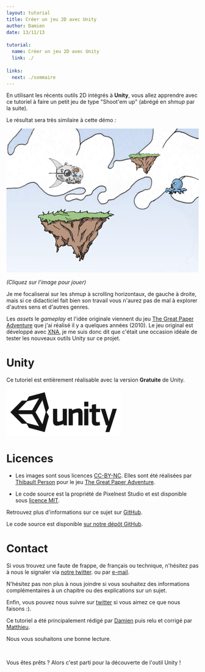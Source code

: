 ```yaml
---
layout: tutorial
title: Créer un jeu 2D avec Unity
author: Damien
date: 13/11/13

tutorial:
  name: Créer un jeu 2D avec Unity
  link: ./

links:
  next: ./sommaire
---
```


En utilisant les récents outils 2D intégrés à **Unity**, vous allez apprendre avec ce tutoriel à faire un petit jeu de type "Shoot'em up" (abrégé en _shmup_ par la suite).

Le résultat sera très similaire à cette démo :

[ ![Résultat en démo][result] ][demo_link]

_(Cliquez sur l'image pour jouer)_

Je me focaliserai sur les _shmup_ à scrolling horizontaux, de gauche à droite, mais si ce didacticiel fait bien son travail vous n'aurez pas de mal à explorer d'autres sens et d'autres genres.

Les _assets_ le _gameplay_ et l'idée originale viennent du jeu [The Great Paper Adventure][tgpa_link] que j'ai réalisé il y a quelques années (2010). Le jeu original est développé avec [XNA][xna_link], je me suis donc dit que c'était une occasion idéale de tester les nouveaux outils Unity sur ce projet.

# Unity

Ce tutoriel est entièrement réalisable avec la version **Gratuite** de Unity.

[ ![Unity][unity_logo_url] ][unity_download_link]

# Licences

- Les images sont sous licences [CC-BY-NC][cc_licence_link]. Elles sont été réalisées par [Thibault Person][tp_twitter_link] pour le jeu [The Great Paper Adventure][tgpa_link].

- Le code source est la propriété de Pixelnest Studio et est disponible sous [licence MIT][mit_licence_link].

Retrouvez plus d'informations sur ce sujet sur [GitHub][github_licence_link].

Le code source est disponible [sur notre dépôt GitHub][github_repo_link].

# Contact

Si vous trouvez une faute de frappe, de français ou technique, n'hésitez pas à nous le signaler via [notre twitter][pxn_twitter_link]. ou par [e-mail][pxn_mailto].

N'hésitez pas non plus à nous joindre si vous souhaitez des informations complémentaires à un chapitre ou des explications sur un sujet.

Enfin, vous pouvez nous suivre sur [twitter][pxn_twitter_link] si vous aimez ce que nous faisons :).

Ce tutoriel a été principalement rédigé par [Damien][dam_twitter_link] puis relu et corrigé par [Matthieu][mog_twitter_link].

Nous vous souhaitons une bonne lecture.

<br />

Vous êtes prêts ? Alors c'est parti pour la découverte de l'outil Unity !

[unity_logo_url]: ../2d-game-unity/-img/unity.png
[result]: ../2d-game-unity/-img/result.png

[demo_link]: ../2d-game-unity/-demo/demo.html "Play the demo"

[pxn_mailto]: mailto:site@pixelnest.io "Pixelnest Mail"

[xna_link]: http://en.wikipedia.org/wiki/Microsoft_XNA "Microsoft XNA"
[tgpa_link]: http://www.thegreatpaperadventure.com "The Great Paper Adventure"
[tp_twitter_link]: http://twitter.com/mrlapinou "Thibault Person Twitter"
[pxn_twitter_link]: http://twitter.com/pixelnest "Pixelnest Studio Twitter"
[dam_twitter_link]: http://twitter.com/valryon "Damien Mayance Twitter"
[mog_twitter_link]: http://twitter.com/solarsailer "Matthieu Oger Twitter"
[unity_download_link]: http://unity3d.com/unity/download "Download Unity 4.3"
[cc_licence_link]: http://creativecommons.org/licenses/by-nc/2.0/fr/ "CC-BY-NC"
[mit_licence_link]: http://choosealicense.com/licenses/mit/ "MIT Licence"
[github_repo_link]: https://github.com/pixelnest/2d-game-unity-tutorial "Repository"
[github_licence_link]: https://github.com/pixelnest/2d-game-unity-tutorial/blob/master/LICENSE.md "Repository licence"
